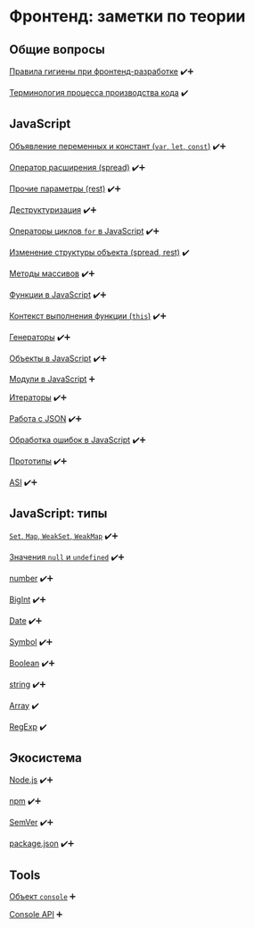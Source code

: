 # Фронтенд: заметки по теории

## Общие вопросы
[Правила гигиены при фронтенд-разработке](notes/Common/hygiene.md "hygiene") ✔️➕

[Терминология процесса производства кода](notes/Common/terminology.md "terminology") ✔️

## JavaScript
[Объявление переменных и констант (`var`, `let`, `const`)](notes/JavaScript/let_var_const.md "var, let, const") ✔️➕

[Оператор расширения (spread)](notes/JavaScript/spread.md "spread") ✔️➕

[Прочие параметры (rest)](notes/JavaScript/rest.md "rest") ✔️➕

[Деструктуризация](notes/JavaScript/destructure.md "destructure") ✔️➕

[Операторы циклов `for` в JavaScript](notes/JavaScript/for.md "for") ✔️➕

[Изменение структуры объекта (spread, rest)](notes/JavaScript/change_object_structure.md "change object structure") ✔️

[Методы массивов](notes/JavaScript/array_methods.md "array methods") ✔️➕

[Функции в JavaScript](notes/JavaScript/functions.md "functions") ✔️➕

[Контекст выполнения функции (`this`)](notes/JavaScript/this.md "this") ✔️➕

[Генераторы](notes/JavaScript/generators.md "generators") ✔️➕

[Объекты в JavaScript](notes/JavaScript/objects.md "objects") ✔️➕

[Модули в JavaScript](notes/JavaScript/modules.md "modules") ➕

[Итераторы](notes/JavaScript/iterators.md "iterators") ✔️➕

[Работа с JSON](notes/JavaScript/json.md "JSON") ✔️➕

[Обработка ошибок в JavaScript](notes/JavaScript/error.md "Error") ✔️➕

[Прототипы](notes/JavaScript/prototypes.md "prototypes") ✔️➕

[ASI](notes/JavaScript/asi.md "Automatic Semicondactor Insertion") ✔️➕

## JavaScript: типы
[`Set`, `Map`, `WeakSet`, `WeakMap`](notes/JavaScript_types/set_map_weak.md "Set, Map, WeakSet, WeakMap") ✔️➕

[Значения `null` и `undefined`](notes/JavaScript_types/null_undefined.md "null & undefined") ✔️➕

[number](notes/JavaScript_types/number.md "number") ✔️➕

[BigInt](notes/JavaScript_types/bigint.md "BigInt") ✔️➕

[Date](notes/JavaScript_types/date.md "Date") ✔️➕

[Symbol](notes/JavaScript_types/symbol.md "Symbol") ✔️➕

[Boolean](notes/JavaScript_types/boolean.md "Boolean") ✔️➕

[string](notes/JavaScript_types/string.md "string") ✔️➕

[Array](notes/JavaScript_types/array.md "Array") ✔️

[RegExp](notes/JavaScript_types/regexp.md "RegExp") ✔️

## Экосистема
[Node.js](notes/Ecosystem/Node.md) ✔️➕

[npm](notes/Ecosystem/npm.md) ✔️➕

[SemVer](notes/Ecosystem/semver.md) ✔️➕

[package.json](notes/Ecosystem/package.json.md) ✔️➕

## Tools
[Объект `console`](notes/Tools/console.md "console object") ➕

[Console API](notes/Tools/console_api.md "console api") ➕
